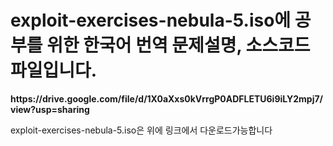 <h1>exploit-exercises-nebula-5.iso에 공부를 위한 한국어 번역 문제설명, 소스코드 파일입니다.</h1>
<div>
  <p>
<b>https://drive.google.com/file/d/1X0aXxs0kVrrgP0ADFLETU6i9iLY2mpj7/view?usp=sharing</b> 
  </p>
  exploit-exercises-nebula-5.iso은 위에 링크에서 다운로드가능합니다
</div>

